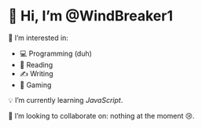 # 👋 Hi, I’m @WindBreaker1

👨 I’m interested in:
- 💻 Programming (duh)
- 🔖 Reading
- ✍️ Writing
- 👾 Gaming

💡 I’m currently learning *JavaScript*.

💞️ I’m looking to collaborate on: nothing at the moment 😢.

<!---
WindBreaker1/WindBreaker1 is a ✨ special ✨ repository because its `README.md` (this file) appears on your GitHub profile.
You can click the Preview link to take a look at your changes.
--->
